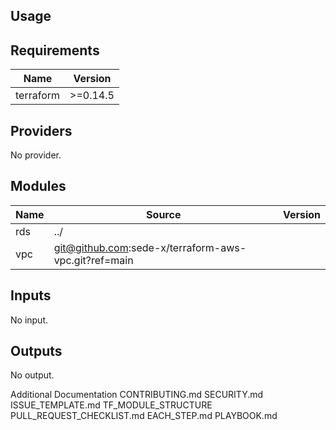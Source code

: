 

## Usage

<!--- BEGIN_TF_DOCS --->

## Requirements

| Name | Version |
|------|---------|
| terraform | >=0.14.5 |

## Providers

No provider.

## Modules

| Name | Source | Version |
|------|--------|---------|
| rds | ../ |  |
| vpc | git@github.com:sede-x/terraform-aws-vpc.git?ref=main |  |

## Inputs

No input.

## Outputs

No output.

<!--- END_TF_DOCS --->

<!--- START_FOOTER --->
Additional Documentation
CONTRIBUTING.md
SECURITY.md
ISSUE_TEMPLATE.md
TF_MODULE_STRUCTURE
PULL_REQUEST_CHECKLIST.md
EACH_STEP.md
PLAYBOOK.md
<!--- END_FOOTER --->

